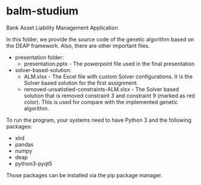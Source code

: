 # balm-studium
Bank Asset Liability Management Application

In this folder, we provide the source code of the genetic algorithm based on the DEAP framework.
Also, there are other important files.
* presentation folder:
    * presentation.pptx - The powerpoint file used in the final presentation
* solver-based-solution:
    * ALM.xlsx - The Excel file with custom Solver configurations. It is the Solver based solution for the first assignment.
    * removed-unsatistied-constraints-ALM.xlsx - The Solver based solution that is removed constraint 3 and constraint 9 (marked as red color). This is used for compare with the implemented genetic algorithm.


To run the program, your systems need to have Python 3 and the following packages:
* xlrd
* pandas
* numpy
* deap
* python3-pyqt5

Those packages can be installed via the pip package manager.